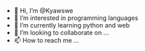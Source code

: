 - 👋 Hi, I’m @Kyawswe
- 👀 I’m interested in programming languages
- 🌱 I’m currently learning python and web 
- 💞️ I’m looking to collaborate on ...
- 📫 How to reach me ...

<!---
Kyawswin1/Kyawswin1 is a ✨ special ✨ repository because its `README.md` (this file) appears on your GitHub profile.
You can click the Preview link to take a look at your changes.
--->
